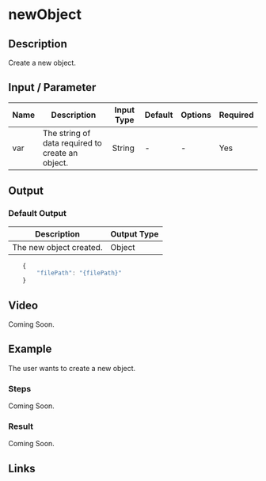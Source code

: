 # newObject

## Description

Create a new object.

## Input / Parameter

| Name | Description | Input Type | Default | Options | Required |
| ------ | ------ | ------ | ------ | ------ | ------ |
| var | The string of data required to create an object. | String | - | - | Yes |

## Output

### Default Output

| Description | Output Type |
| ------ | ------ |
| The new object created. | Object |

```js
    {
        "filePath": "{filePath}"
    }
```

## Video

Coming Soon.

## Example

The user wants to create a new object.

### Steps

Coming Soon.

### Result

Coming Soon.

## Links